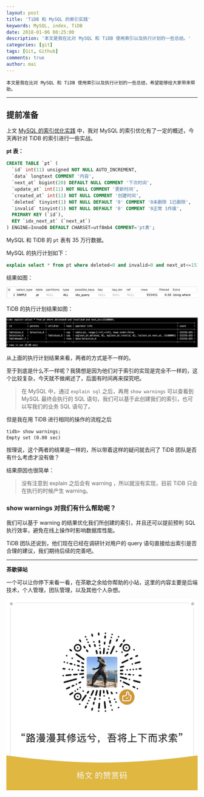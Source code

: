```yaml
---
layout: post
title: 'TiDB 和 MySQL 的索引实践'
keywords: MySQL, index, TiDB
date: 2018-01-06 00:25:00
description: '本文是我在比对 MySQL 和 TiDB 使用索引以及执行计划的一些总结。'
categories: [git]
tags: [Git, Github]
comments: true
author: mai
---
```


    本文是我在比对 MySQL 和 TiDB 使用索引以及执行计划的一些总结，希望能够给大家带来帮助。

----

## 提前准备 ##

上文 [MySQL 的索引优化实践](http://maiyang.me/2018/01/03/index-in-mysql/) 中，我对 MySQL 的索引优化有了一定的概述，今天再针对 TiDB 的索引进行一些实战。

**pt 表：**

```sql
CREATE TABLE `pt` (
  `id` int(11) unsigned NOT NULL AUTO_INCREMENT,
  `data` longtext COMMENT '内容',
  `next_at` bigint(20) DEFAULT NULL COMMENT '下次时间',
  `update_at` int(11) NOT NULL COMMENT '更新时间',
  `created_at` int(11) NOT NULL COMMENT '创建时间',
  `deleted` tinyint(1) NOT NULL DEFAULT '0' COMMENT '0未删除 1已删除',
  `invalid` tinyint(1) NOT NULL DEFAULT '0' COMMENT '0正常 1作废',
  PRIMARY KEY (`id`),
  KEY `idx_next_at` (`next_at`)
) ENGINE=InnoDB DEFAULT CHARSET=utf8mb4 COMMENT='pt表';
```

MySQL 和 TiDB 的 `pt` 表有 35 万行数据。

MySQL 的执行计划如下：

```sql
explain select * from pt where deleted=0 and invalid=0 and next_at<=15100004 ;
```

结果如图：

![](https://raw.githubusercontent.com/yangwenmai/maiyang.me/master/blog/explain_sql_pic.png)

TiDB 的执行计划结果如图：

![](https://raw.githubusercontent.com/yangwenmai/maiyang.me/master/blog/explain_sql_pic_tidb.png)

从上面的执行计划结果来看，两者的方式是不一样的。

至于到底是什么不一样呢？我猜想是因为他们对于索引的实现是完全不一样的，这个比较复杂，今天就不做阐述了，后面有时间再来探究吧。

<!--more-->

>在 MySQL 中，通过 `explain sql` 之后，再用 `show warnings` 可以查看到 MySQL 最终会执行的 SQL 语句，我们可以基于此创建我们的索引，也可以写我们的业务 SQL 语句了。

但是我在用 TiDB 进行相同的操作的流程之后

```
tidb> show warnings;
Empty set (0.00 sec)
```

按理说，这个两者的结果是一样的，所以带着这样的疑问就去问了 TiDB 团队是否有什么考虑才没有做？

结果原因也很简单：

>没有注意到 explain 之后会有 warning ，所以就没有实现，目前 TiDB 只会在执行的时候产生 warning。

### show warnings 对我们有什么帮助呢？ ###

我们可以基于 warning 的结果优化我们所创建的索引，并且还可以提前预判 SQL 执行效率，避免在线上操作时影响数据库性能。

TiDB 团队还说到，他们现在已经在调研针对用户的 query 语句直接给出索引是否合理的建议，我们期待后续的完善吧。

----

**茶歇驿站**

一个可以让你停下来看一看，在茶歇之余给你帮助的小站，这里的内容主要是后端技术，个人管理，团队管理，以及其他个人杂想。


![打赏](https://raw.githubusercontent.com/yangwenmai/maiyang.me/master/blog/money.jpg)
